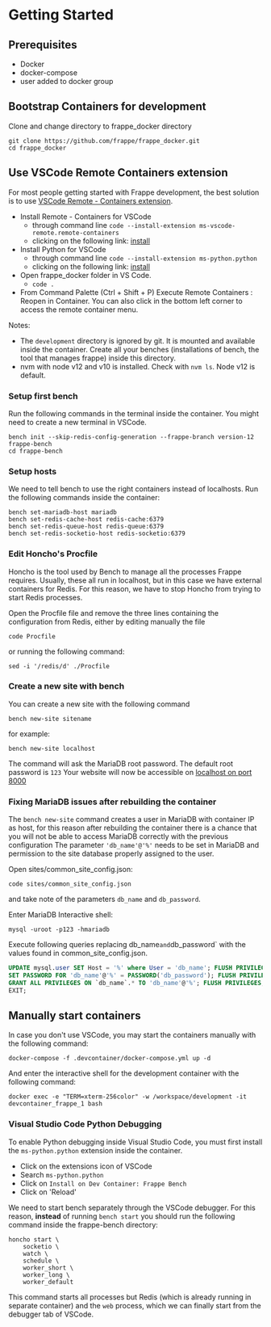 # Getting Started

## Prerequisites

- Docker
- docker-compose
- user added to docker group

## Bootstrap Containers for development

Clone and change directory to frappe_docker directory

```shell
git clone https://github.com/frappe/frappe_docker.git
cd frappe_docker
```

## Use VSCode Remote Containers extension

For most people getting started with Frappe development, the best solution is to use [ VSCode Remote - Containers extension](https://marketplace.visualstudio.com/items?itemName=ms-vscode-remote.remote-containers).

- Install Remote - Containers for VSCode
    - through command line `code --install-extension ms-vscode-remote.remote-containers`
    - clicking on the following link: [install](vscode:extension/ms-vscode-remote.remote-containers)
- Install Python for VSCode
    - through command line `code --install-extension ms-python.python`
    - clicking on the following link: [install](vscode:extension/ms-python.python)
- Open frappe_docker folder in VS Code.
    - `code .`
- From Command Palette (Ctrl + Shift + P) Execute Remote Containers : Reopen in Container. You can also click in the bottom left corner to access the remote container menu.

Notes:

- The `development` directory is ignored by git. It is mounted and available inside the container. Create all your benches (installations of bench, the tool that manages frappe) inside this directory.
- nvm with node v12 and v10 is installed. Check with `nvm ls`. Node v12 is default.

### Setup first bench

Run the following commands in the terminal inside the container. You might need to create a new terminal in VSCode.

```shell
bench init --skip-redis-config-generation --frappe-branch version-12 frappe-bench
cd frappe-bench
```

### Setup hosts

We need to tell bench to use the right containers instead of localhosts. Run the following commands inside the container:

```shell
bench set-mariadb-host mariadb
bench set-redis-cache-host redis-cache:6379
bench set-redis-queue-host redis-queue:6379
bench set-redis-socketio-host redis-socketio:6379
```

### Edit Honcho's Procfile

Honcho is the tool used by Bench to manage all the processes Frappe requires. Usually, these all run in localhost, but in this case we have external containers for Redis. For this reason, we have to stop Honcho from trying to start Redis processes.

Open the Procfile file and remove the three lines containing the configuration from Redis, either by editing manually the file

```shell
code Procfile
```

or running the following command:
```shell
sed -i '/redis/d' ./Procfile
```

### Create a new site with bench

You can create a new site with the following command

```shell
bench new-site sitename
```

for example:

```shell
bench new-site localhost
```

The command will ask the MariaDB root password. The default root password is `123`
Your website will now be accessible on [localhost on port 8000](http://locahost:8000)

### Fixing MariaDB issues after rebuilding the container

The `bench new-site` command creates a user in MariaDB with container IP as host, for this reason after rebuilding the container there is a chance that you will not be able to access MariaDB correctly with the previous configuration
The parameter `'db_name'@'%'` needs to be set in MariaDB and permission to the site database properly assigned to the user.

Open sites/common_site_config.json:


```shell
code sites/common_site_config.json
```

and take note of the parameters `db_name` and `db_password`.

Enter MariaDB Interactive shell:

```shell
mysql -uroot -p123 -hmariadb
```

Execute following queries replacing db_name` and `db_password` with the values found in common_site_config.json.

```sql
UPDATE mysql.user SET Host = '%' where User = 'db_name'; FLUSH PRIVILEGES;
SET PASSWORD FOR 'db_name'@'%' = PASSWORD('db_password'); FLUSH PRIVILEGES;
GRANT ALL PRIVILEGES ON `db_name`.* TO 'db_name'@'%'; FLUSH PRIVILEGES;
EXIT;
```

## Manually start containers

In case you don't use VSCode, you may start the containers manually with the following command:

```shell
docker-compose -f .devcontainer/docker-compose.yml up -d
```

And enter the interactive shell for the development container with the following command:

```shell
docker exec -e "TERM=xterm-256color" -w /workspace/development -it devcontainer_frappe_1 bash
```

### Visual Studio Code Python Debugging

To enable Python debugging inside Visual Studio Code, you must first install the `ms-python.python` extension inside the container.

- Click on the extensions icon of VSCode
- Search `ms-python.python`
- Click on `Install on Dev Container: Frappe Bench`
- Click on 'Reload'

We need to start bench separately through the VSCode debugger. For this reason, **instead** of running `bench start` you should run the following command inside the frappe-bench directory:

```shell
honcho start \
    socketio \
    watch \
    schedule \
    worker_short \
    worker_long \
    worker_default
```

This command starts all processes but Redis (which is already running in separate container) and the `web` process, which we can finally start from the debugger tab of VSCode.
